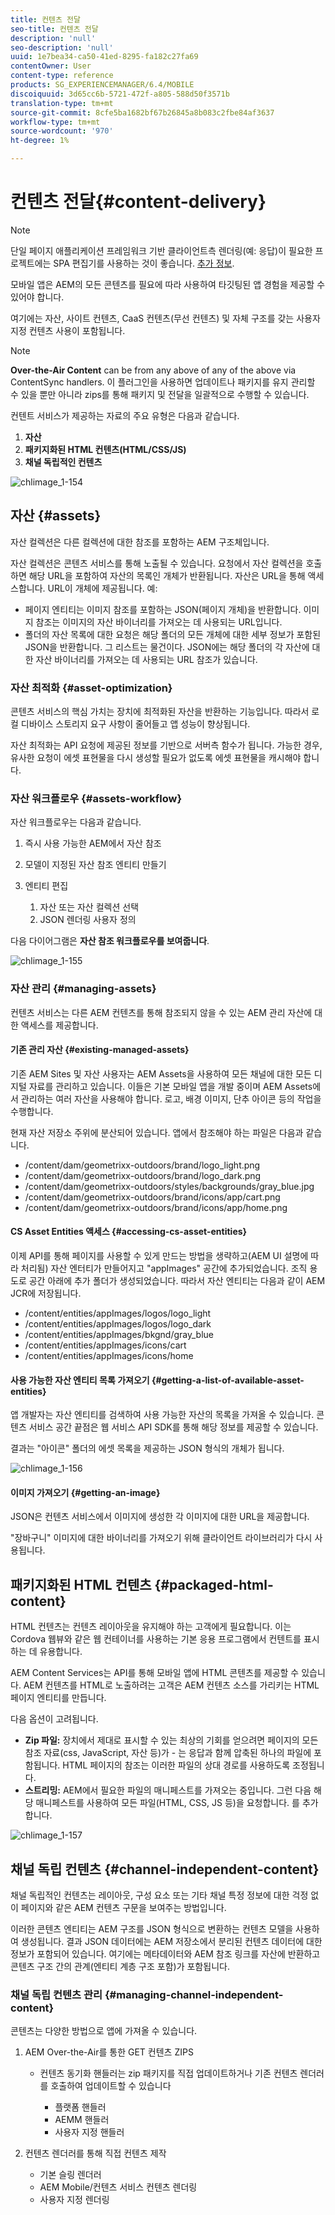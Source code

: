 ```yaml
---
title: 컨텐츠 전달
seo-title: 컨텐츠 전달
description: 'null'
seo-description: 'null'
uuid: 1e7bea34-ca50-41ed-8295-fa182c27fa69
contentOwner: User
content-type: reference
products: SG_EXPERIENCEMANAGER/6.4/MOBILE
discoiquuid: 3d65cc6b-5721-472f-a805-588d50f3571b
translation-type: tm+mt
source-git-commit: 8cfe5ba1682bf67b26845a8b083c2fbe84af3637
workflow-type: tm+mt
source-wordcount: '970'
ht-degree: 1%

---
```



# 컨텐츠 전달{#content-delivery}

>[!NOTE]
>
>단일 페이지 애플리케이션 프레임워크 기반 클라이언트측 렌더링(예: 응답)이 필요한 프로젝트에는 SPA 편집기를 사용하는 것이 좋습니다. [추가 정보](/help/sites-developing/spa-overview.md).

모바일 앱은 AEM의 모든 콘텐츠를 필요에 따라 사용하여 타깃팅된 앱 경험을 제공할 수 있어야 합니다.

여기에는 자산, 사이트 컨텐츠, CaaS 컨텐츠(무선 컨텐츠) 및 자체 구조를 갖는 사용자 지정 컨텐츠 사용이 포함됩니다.

>[!NOTE]
>
>**Over-the-Air Content** can be from any above of any of the above via ContentSync handlers. 이 플러그인을 사용하면 업데이트나 패키지를 유지 관리할 수 있을 뿐만 아니라 zips를 통해 패키지 및 전달을 일괄적으로 수행할 수 있습니다.

컨텐트 서비스가 제공하는 자료의 주요 유형은 다음과 같습니다.

1. **자산**
1. **패키지화된 HTML 컨텐츠(HTML/CSS/JS)**
1. **채널 독립적인 컨텐츠**

![chlimage_1-154](assets/chlimage_1-154.png)

## 자산 {#assets}

자산 컬렉션은 다른 컬렉션에 대한 참조를 포함하는 AEM 구조체입니다.

자산 컬렉션은 콘텐츠 서비스를 통해 노출될 수 있습니다. 요청에서 자산 컬렉션을 호출하면 해당 URL을 포함하여 자산의 목록인 개체가 반환됩니다. 자산은 URL을 통해 액세스합니다. URL이 개체에 제공됩니다. 예:

* 페이지 엔티티는 이미지 참조를 포함하는 JSON(페이지 개체)을 반환합니다. 이미지 참조는 이미지의 자산 바이너리를 가져오는 데 사용되는 URL입니다.
* 폴더의 자산 목록에 대한 요청은 해당 폴더의 모든 개체에 대한 세부 정보가 포함된 JSON을 반환합니다. 그 리스트는 물건이다. JSON에는 해당 폴더의 각 자산에 대한 자산 바이너리를 가져오는 데 사용되는 URL 참조가 있습니다.

### 자산 최적화 {#asset-optimization}

콘텐츠 서비스의 핵심 가치는 장치에 최적화된 자산을 반환하는 기능입니다. 따라서 로컬 디바이스 스토리지 요구 사항이 줄어들고 앱 성능이 향상됩니다.

자산 최적화는 API 요청에 제공된 정보를 기반으로 서버측 함수가 됩니다. 가능한 경우, 유사한 요청이 에셋 표현물을 다시 생성할 필요가 없도록 에셋 표현물을 캐시해야 합니다.

### 자산 워크플로우 {#assets-workflow}

자산 워크플로우는 다음과 같습니다.

1. 즉시 사용 가능한 AEM에서 자산 참조
1. 모델이 지정된 자산 참조 엔티티 만들기
1. 엔티티 편집

   1. 자산 또는 자산 컬렉션 선택
   1. JSON 렌더링 사용자 정의

다음 다이어그램은 **자산 참조 워크플로우를 보여줍니다**.

![chlimage_1-155](assets/chlimage_1-155.png)

### 자산 관리 {#managing-assets}

컨텐츠 서비스는 다른 AEM 컨텐츠를 통해 참조되지 않을 수 있는 AEM 관리 자산에 대한 액세스를 제공합니다.

#### 기존 관리 자산 {#existing-managed-assets}

기존 AEM Sites 및 자산 사용자는 AEM Assets을 사용하여 모든 채널에 대한 모든 디지털 자료를 관리하고 있습니다. 이들은 기본 모바일 앱을 개발 중이며 AEM Assets에서 관리하는 여러 자산을 사용해야 합니다. 로고, 배경 이미지, 단추 아이콘 등의 작업을 수행합니다.

현재 자산 저장소 주위에 분산되어 있습니다. 앱에서 참조해야 하는 파일은 다음과 같습니다.

* /content/dam/geometrixx-outdoors/brand/logo_light.png
* /content/dam/geometrixx-outdoors/brand/logo_dark.png
* /content/dam/geometrixx-outdoors/styles/backgrounds/gray_blue.jpg
* /content/dam/geometrixx-outdoors/brand/icons/app/cart.png
* /content/dam/geometrixx-outdoors/brand/icons/app/home.png

#### CS Asset Entities 액세스 {#accessing-cs-asset-entities}

이제 API를 통해 페이지를 사용할 수 있게 만드는 방법을 생략하고(AEM UI 설명에 따라 처리됨) 자산 엔터티가 만들어지고 &quot;appImages&quot; 공간에 추가되었습니다. 조직 용도로 공간 아래에 추가 폴더가 생성되었습니다. 따라서 자산 엔티티는 다음과 같이 AEM JCR에 저장됩니다.

* /content/entities/appImages/logos/logo_light
* /content/entities/appImages/logos/logo_dark
* /content/entities/appImages/bkgnd/gray_blue
* /content/entities/appImages/icons/cart
* /content/entities/appImages/icons/home

#### 사용 가능한 자산 엔티티 목록 가져오기 {#getting-a-list-of-available-asset-entities}

앱 개발자는 자산 엔티티를 검색하여 사용 가능한 자산의 목록을 가져올 수 있습니다. 콘텐츠 서비스 공간 끝점은 웹 서비스 API SDK를 통해 해당 정보를 제공할 수 있습니다.

결과는 &quot;아이콘&quot; 폴더의 에셋 목록을 제공하는 JSON 형식의 개체가 됩니다.

![chlimage_1-156](assets/chlimage_1-156.png)

#### 이미지 가져오기 {#getting-an-image}

JSON은 컨텐츠 서비스에서 이미지에 생성한 각 이미지에 대한 URL을 제공합니다.

&quot;장바구니&quot; 이미지에 대한 바이너리를 가져오기 위해 클라이언트 라이브러리가 다시 사용됩니다.

## 패키지화된 HTML 컨텐츠 {#packaged-html-content}

HTML 컨텐츠는 컨텐츠 레이아웃을 유지해야 하는 고객에게 필요합니다. 이는 Cordova 웹뷰와 같은 웹 컨테이너를 사용하는 기본 응용 프로그램에서 컨텐트를 표시하는 데 유용합니다.

AEM Content Services는 API를 통해 모바일 앱에 HTML 콘텐츠를 제공할 수 있습니다. AEM 컨텐츠를 HTML로 노출하려는 고객은 AEM 컨텐츠 소스를 가리키는 HTML 페이지 엔티티를 만듭니다.

다음 옵션이 고려됩니다.

* **Zip 파일:** 장치에서 제대로 표시할 수 있는 최상의 기회를 얻으려면 페이지의 모든 참조 자료(css, JavaScript, 자산 등)가 - 는 응답과 함께 압축된 하나의 파일에 포함됩니다. HTML 페이지의 참조는 이러한 파일의 상대 경로를 사용하도록 조정됩니다.
* **스트리밍:** AEM에서 필요한 파일의 매니페스트를 가져오는 중입니다. 그런 다음 해당 매니페스트를 사용하여 모든 파일(HTML, CSS, JS 등)을 요청합니다. 를 추가합니다.

![chlimage_1-157](assets/chlimage_1-157.png)

## 채널 독립 컨텐츠 {#channel-independent-content}

채널 독립적인 컨텐츠는 레이아웃, 구성 요소 또는 기타 채널 특정 정보에 대한 걱정 없이 페이지와 같은 AEM 컨텐츠 구문을 보여주는 방법입니다.

이러한 콘텐츠 엔티티는 AEM 구조를 JSON 형식으로 변환하는 컨텐츠 모델을 사용하여 생성됩니다. 결과 JSON 데이터에는 AEM 저장소에서 분리된 컨텐츠 데이터에 대한 정보가 포함되어 있습니다. 여기에는 메타데이터와 AEM 참조 링크를 자산에 반환하고 콘텐츠 구조 간의 관계(엔티티 계층 구조 포함)가 포함됩니다.

### 채널 독립 컨텐츠 관리 {#managing-channel-independent-content}

콘텐츠는 다양한 방법으로 앱에 가져올 수 있습니다.

1. AEM Over-the-Air를 통한 GET 컨텐츠 ZIPS

   * 컨텐츠 동기화 핸들러는 zip 패키지를 직접 업데이트하거나 기존 컨텐츠 렌더러를 호출하여 업데이트할 수 있습니다

      * 플랫폼 핸들러
      * AEMM 핸들러
      * 사용자 지정 핸들러

1. 컨텐츠 렌더러를 통해 직접 컨텐츠 제작

   * 기본 슬링 렌더러
   * AEM Mobile/컨텐츠 서비스 컨텐츠 렌더링
   * 사용자 지정 렌더링

